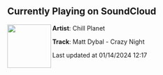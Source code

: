 ## Currently Playing on SoundCloud

[<img align="left" width="100" src="https://i1.sndcdn.com/artworks-nJC85y4t3sPfn2Vm-BSIlnA-t500x500.jpg">](https://soundcloud.com/chillplanetmusic/matt-dybal-crazy-night?in=chillplanetmusic/sets/best-of-chill-planet-2023)

**Artist**: Chill Planet 

**Track**: Matt Dybal - Crazy Night

Last updated at 01/14/2024 12:17
